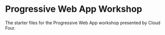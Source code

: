 # Progressive Web App Workshop

The starter files for the Progressive Web App workshop presented by Cloud Four.
